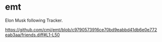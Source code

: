# emt
Elon Musk following Tracker.

https://github.com/cmj/emt/blob/c9790573916ce70bd9eabbd41db6e0e772eab3aa/friends.diff#L1-L50
